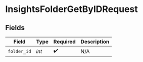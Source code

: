 # InsightsFolderGetByIDRequest


## Fields

| Field              | Type               | Required           | Description        |
| ------------------ | ------------------ | ------------------ | ------------------ |
| `folder_id`        | *int*              | :heavy_check_mark: | N/A                |